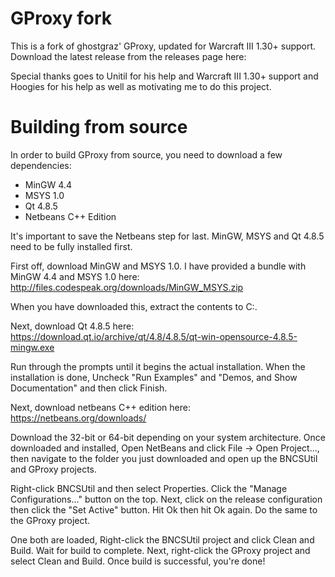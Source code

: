 # GProxy fork

This is a fork of ghostgraz' GProxy, updated for Warcraft III 1.30+ support. Download the latest release from the releases page here: 

Special thanks goes to Unitil for his help and Warcraft III 1.30+ support and Hoogies for his help as well as motivating me to do this project.

# Building from source

In order to build GProxy from source, you need to download a few dependencies:

* MinGW 4.4
* MSYS 1.0 
* Qt 4.8.5
* Netbeans C++ Edition

It's important to save the Netbeans step for last. MinGW, MSYS and Qt 4.8.5 need to be fully installed first.

First off, download MinGW and MSYS 1.0. I have provided a bundle with MinGW 4.4 and MSYS 1.0 here: http://files.codespeak.org/downloads/MinGW_MSYS.zip

When you have downloaded this, extract the contents to C:\.

Next, download Qt 4.8.5 here: https://download.qt.io/archive/qt/4.8/4.8.5/qt-win-opensource-4.8.5-mingw.exe

Run through the prompts until it begins the actual installation. When the installation is done, Uncheck "Run Examples" and "Demos, and Show Documentation" and then click Finish.

Next, download netbeans C++ edition here: https://netbeans.org/downloads/

Download the 32-bit or 64-bit depending on your system architecture. Once downloaded and installed, Open NetBeans and click File -> Open Project..., then navigate to the folder you just downloaded and open up the BNCSUtil and GProxy projects.

Right-click BNCSUtil and then select Properties. Click the "Manage Configurations..." button on the top. Next, click on the release configuration then click the "Set Active" button. Hit Ok then hit Ok again. Do the same to the GProxy project.

One both are loaded, Right-click the BNCSUtil project and click Clean and Build. Wait for build to complete. Next, right-click the GProxy project and select Clean and Build. Once build is successful, you're done!
